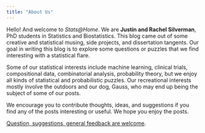 ```yaml
---
title: "About Us"
---
```



Hello! And welcome to *Stats@Home*. We are **Justin and Rachel Silverman**, PhD students in Statistics and Biostatistics. This blog came out of some creative and statistical musing, side projects, and dissertation tangents. Our goal in writing this blog is to explore some questions or puzzles that we find interesting with a statistical flare. 

Some of our statistical interests include machine learning, clinical trials, compositional data, combinatorial analysis, probability theory, but we enjoy all kinds of statistical and probabilistic puzzles. Our recreational interests mostly involve the outdoors and our dog, Gauss, who may end up being the subject of some of our posts. 

We encourage you to contribute thoughts, ideas, and suggestions if you find any of the posts interesting or useful. We hope you enjoy the posts. 

[Question, suggestions, general feedback are welcome](mailto:stats.at.home@gmail.com). 